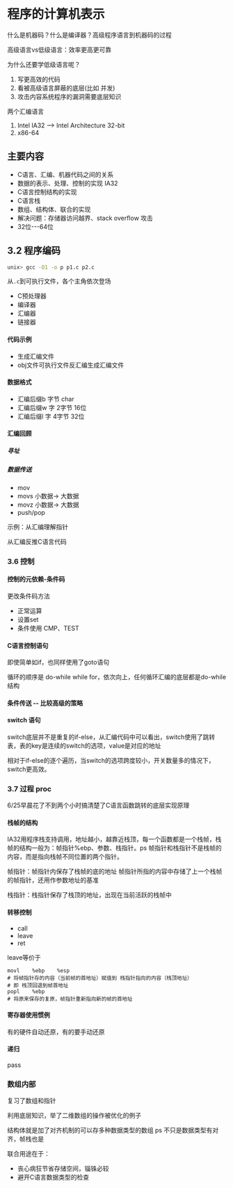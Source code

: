 # 程序的计算机表示

什么是机器码？什么是编译器？高级程序语言到机器码的过程

高级语言vs低级语言：效率更高更可靠

为什么还要学低级语言呢？

1. 写更高效的代码
2. 看被高级语言屏蔽的底层(比如 并发)
3. 攻击内容系统程序的漏洞需要底层知识

两个汇编语言

1. Intel IA32   --> Intel Architecture 32-bit
2. x86-64

## 主要内容

- C语言、汇编、机器代码之间的关系
- 数据的表示、处理、控制的实现 IA32
- C语言控制结构的实现
- C语言栈
- 数组、结构体、联合的实现
- 解决问题：存储器访问越界、stack overflow 攻击
- 32位---64位

## 3.2 程序编码

``` bash
unix> gcc -O1 -o p p1.c p2.c
```

从`.c`到可执行文件，各个主角依次登场

- C预处理器
- 编译器
- 汇编器
- 链接器

#### 代码示例

- 生成汇编文件
- obj文件可执行文件反汇编生成汇编文件

#### 数据格式

- 汇编后缀b 字节 char 
- 汇编后缀w 字 2字节 16位
- 汇编后缀l 字 4字节 32位

#### 汇编回顾

##### 寻址

##### 数据传送

- mov
- movs 小数据-> 大数据
- movz 小数据-> 大数据
- push/pop

示例：从汇编理解指针

从汇编反推C语言代码

### 3.6 控制

#### 控制的元依赖-条件码

更改条件码方法

- 正常运算
- 设置set
- 条件使用 CMP、TEST

#### C语言控制语句

即使简单如if，也同样使用了goto语句

循环的顺序是 do-while while for，依次向上，任何循环汇编的底层都是do-while结构

#### 条件传送 -- 比较高级的策略

#### switch 语句

switch底层并不是重复的if-else，从汇编代码中可以看出，switch使用了跳转表，表的key是连续的switch的选项，value是对应的地址

相对于if-else的逐个遍历，当switch的选项跨度较小，开关数量多的情况下，switch更高效。

### 3.7 过程 proc

6/25早晨花了不到两个小时搞清楚了C语言函数跳转的底层实现原理

#### 栈帧的结构

IA32用程序栈支持调用，地址越小，越靠近栈顶，每一个函数都是一个栈帧，栈帧的结构一般为：帧指针%ebp、参数、栈指针。ps 帧指针和栈指针不是栈帧的内容，而是指向栈帧不同位置的两个指针。

帧指针：帧指针内保存了栈帧的底的地址 帧指针所指的内容中存储了上一个栈帧的帧指针，还用作参数地址的基准 

栈指针：栈指针保存了栈顶的地址，出现在当前活跃的栈帧中

#### 转移控制

- call
- leave
- ret

leave等价于

``` assembly
movl	%ebp	%esp
# 将帧指针存的内容（当前帧的首地址）赋值到 栈指针指向的内容（栈顶地址）
# 即 栈顶回退到帧首地址
popl	%ebp
# 将原来保存的复原，帧指针重新指向新的帧的首地址
```

#### 寄存器使用惯例

有的硬件自动还原，有的要手动还原

#### 递归

pass

### 数组内部

复习了数组和指针

利用底层知识，举了二维数组的操作被优化的例子

结构体就是加了对齐机制的可以存多种数据类型的数组
ps 不只是数据类型有对齐，帧栈也是

联合用途在于：

- 丧心病狂节省存储空间，锱铢必较
- 避开C语言数据类型的检查









​                                                                                                                           